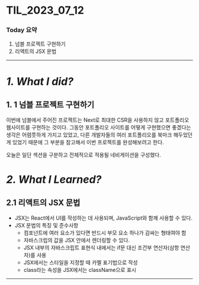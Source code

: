 # TIL_2023_07_12

### Today 요약

1. 넘블 프로젝트 구현하기
2. 리액트의 JSX 문법

---

# **_1. What I did?_**

## 1. 1 넘블 프로젝트 구현하기

이번에 넘블에서 주어진 프로젝트는 Next로 최대한 CSR을 사용하지 않고 포트폴리오 웹사이트를 구현하는 것이다. 그동안 포트폴리오 사이트를 어떻게 구현했으면 좋겠다는 생각은 어렴풋하게 가지고 있었고, 다른 개발자들의 여러 포트폴리오를 북마크 해두었던 게 있었기 때문에 그 부분을 참고해서 이번 프로젝트를 완성해보려고 한다.

오늘은 일단 섹션을 구분하고 전체적으로 적용될 네비게이션을 구성했다.

# _2. What I Learned?_

## 2.1 리액트의 JSX 문법

- JSX는 React에서 UI를 작성하는 데 사용되며, JavaScript와 함께 사용할 수 있다.
- JSX 문법의 특징 및 준수사항
  - 컴포넌트에 여러 요소가 있다면 반드시 부모 요소 하나가 감싸는 형태여야 함
  - 자바스크립의 값을 JSX 안에서 렌더링할 수 있다.
  - JSX 내부의 자바스크립트 표현식 내에서는 if문 대신 조건부 연산자(삼항 연산자)를 사용
  - JSX에서는 스타일을 지정할 때 카멜 표기법으로 작성
  - class라는 속성을 JSX에서는 className으로 표시

---
